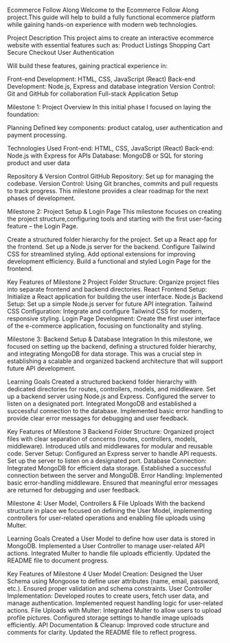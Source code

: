 Ecommerce Follow Along
Welcome to the Ecommerce Follow Along project.This guide will help to build a fully functional ecommerce platform while gaining hands-on experience with modern web technologies.

Project Description
This project aims to create an interactive ecommerce website with essential features such as:
Product Listings
Shopping Cart
Secure Checkout
User Authentication

Will build these features, gaining practical experience in:

Front-end Development: HTML, CSS, JavaScript (React)
Back-end Development: Node.js, Express and database integration
Version Control: Git and GitHub for collaboration
Full-stack Application Setup

Milestone 1: Project Overview
In this initial phase I focused on laying the foundation:

Planning
Defined key components: product catalog, user authentication and payment processing.

Technologies Used
Front-end: HTML, CSS, JavaScript (React)
Back-end: Node.js with Express for APIs
Database: MongoDB or SQL for storing product and user data

Repository & Version Control
GitHub Repository: Set up for managing the codebase.
Version Control: Using Git branches, commits and pull requests to track progress.
This milestone provides a clear roadmap for the next phases of development.

Milestone 2: Project Setup & Login Page
This milestone focuses on creating the project structure,configuring tools and starting with the first user-facing feature – the Login Page.

Create a structured folder hierarchy for the project.
Set up a React app for the frontend.
Set up a Node.js server for the backend.
Configure Tailwind CSS for streamlined styling.
Add optional extensions for improving development efficiency.
Build a functional and styled Login Page for the frontend.

Key Features of Milestone 2
Project Folder Structure: Organize project files into separate frontend and backend directories.
React Frontend Setup: Initialize a React application for building the user interface.
Node.js Backend Setup: Set up a simple Node.js server for future API integration.
Tailwind CSS Configuration: Integrate and configure Tailwind CSS for modern, responsive styling.
Login Page Development: Create the first user interface of the e-commerce application, focusing on functionality and styling.

 Milestone 3: Backend Setup & Database Integration
In this milestone, we focused on setting up the backend, defining a structured folder hierarchy, and integrating MongoDB for data storage.
This was a crucial step in establishing a scalable and organized backend architecture that will support future API development.

Learning Goals
Created a structured backend folder hierarchy with dedicated directories for routes, controllers, models, and middleware.
Set up a backend server using Node.js and Express.
Configured the server to listen on a designated port.
Integrated MongoDB and established a successful connection to the database.
Implemented basic error handling to provide clear error messages for debugging and user feedback.

Key Features of Milestone 3
Backend Folder Structure:
Organized project files with clear separation of concerns (routes, controllers, models, middleware).
Introduced utils and middlewares for modular and reusable code.
Server Setup:
Configured an Express server to handle API requests.
Set up the server to listen on a designated port.
Database Connection:
Integrated MongoDB for efficient data storage.
Established a successful connection between the server and MongoDB.
Error Handling:
Implemented basic error-handling middleware.
Ensured that meaningful error messages are returned for debugging and user feedback.

Milestone 4: User Model, Controllers & File Uploads
With the backend structure in place we focused on defining the User Model, implementing controllers for user-related operations and enabling file uploads using Multer.

Learning Goals
Created a User Model to define how user data is stored in MongoDB.
Implemented a User Controller to manage user-related API actions.
Integrated Multer to handle file uploads efficiently.
Updated the README file to document progress.

Key Features of Milestone 4
User Model Creation:
Designed the User Schema using Mongoose to define user attributes (name, email, password, etc.).
Ensured proper validation and schema constraints.
User Controller Implementation:
Developed routes to create users, fetch user data, and manage authentication.
Implemented request handling logic for user-related actions.
File Uploads with Multer:
Integrated Multer to allow users to upload profile pictures.
Configured storage settings to handle image uploads efficiently.
API Documentation & Cleanup:
Improved code structure and comments for clarity.
Updated the README file to reflect progress.
